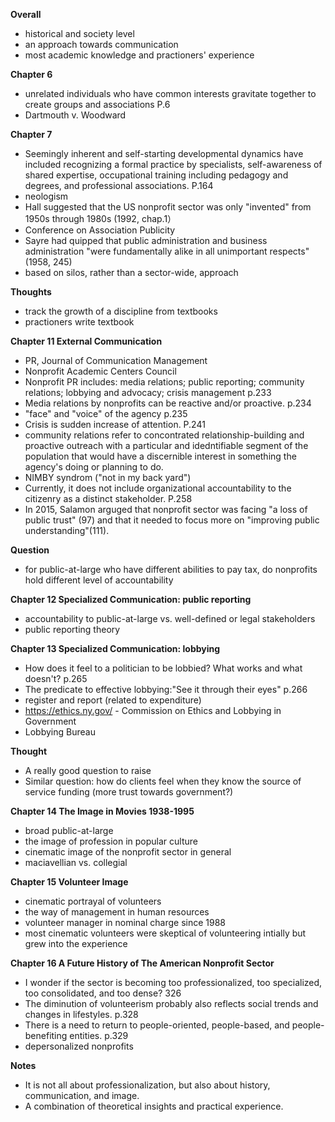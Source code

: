 **Overall** 
- historical and society level 
- an approach towards communication
- most academic knowledge and practioners' experience 

**Chapter 6**
- unrelated individuals who have common interests gravitate together to create groups and associations P.6
- Dartmouth v. Woodward

**Chapter 7**
- Seemingly inherent and self-starting developmental dynamics have included recognizing a formal practice by specialists, self-awareness of shared expertise, occupational training including pedagogy and degrees, and professional associations. P.164 
- neologism
- Hall suggested that the US nonprofit sector was only "invented" from 1950s through 1980s (1992, chap.1）
- Conference on Association Publicity 
- Sayre had quipped that public administration and business administration "were fundamentally alike in all unimportant respects"(1958, 245)
- based on silos, rather than a sector-wide, approach 

**Thoughts**
- track the growth of a discipline from textbooks 
- practioners write textbook 

**Chapter 11 External Communication**
- PR, Journal of Communication Management
- Nonprofit Academic Centers Council
- Nonprofit PR includes: media relations; public reporting; community relations; lobbying and advocacy; crisis management p.233  
- Media relations by nonprofits can be reactive and/or proactive. p.234
- "face" and "voice" of the agency p.235
- Crisis is sudden increase of attention. P.241
- community relations refer to concontrated relationship-building and proactive outreach with a particular and idedntifiable segment of the 
  population that would have a discernible interest in something the agency's doing or planning to do. 
- NIMBY syndrom ("not in my back yard")
- Currently, it does not include organizational accountability to the citizenry as a distinct stakeholder. P.258
- In 2015, Salamon arguged that nonprofit sector was facing "a loss of public trust" (97) and that it needed to focus more on "improving  public
  understanding"(111).

**Question**
- for public-at-large who have different abilities to pay tax, do nonprofits hold different level of accountability
  
**Chapter 12 Specialized Communication: public reporting**
- accountability to public-at-large vs. well-defined or legal stakeholders
- public reporting theory 

**Chapter 13 Specialized Communication: lobbying**
- How does it feel to a politician to be lobbied? What works and what doesn't? p.265
- The predicate to effective lobbying:"See it through their eyes" p.266
- register and report (related to expenditure)
- https://ethics.ny.gov/ - Commission on Ethics and Lobbying in Government
- Lobbying Bureau
  
**Thought**
- A really good question to raise
- Similar question: how do clients feel when they know the source of service funding (more trust towards government?)

**Chapter 14 The Image in Movies 1938-1995**
- broad public-at-large
- the image of profession in popular culture
- cinematic image of the nonprofit sector in general
- maciavellian vs. collegial

**Chapter 15 Volunteer Image**
- cinematic portrayal of volunteers
- the way of management in human resources
- volunteer manager in nominal charge since 1988
- most cinematic volunteers were skeptical of volunteering intially but grew into the experience

**Chapter 16 A Future History of The American Nonprofit Sector**
- I wonder if the sector is becoming too professionalized, too specialized, too consolidated, and too dense? 326
- The diminution of volunteerism probably also reflects social trends and changes in lifestyles. p.328
- There is a need to return to people-oriented, people-based, and people-benefiting entities. p.329
- depersonalized nonprofits

**Notes**
- It is not all about professionalization, but also about history, communication, and image. 
- A combination of theoretical insights and practical experience. 
